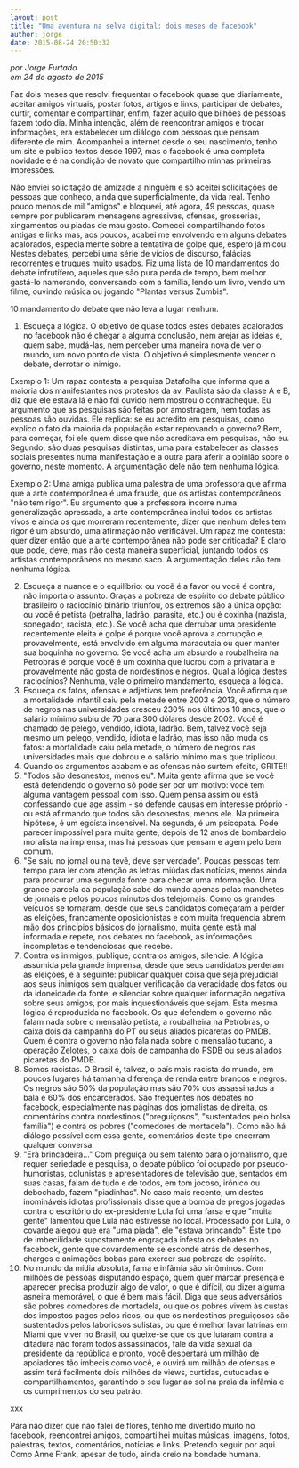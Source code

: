```yaml
---
layout: post
title: "Uma aventura na selva digital: dois meses de facebook"
author: jorge
date: 2015-08-24 20:50:32
---
```

*por Jorge Furtado*\
*em 24 de agosto de 2015*

Faz dois meses que resolvi frequentar o facebook quase que diariamente, aceitar amigos virtuais, postar fotos, artigos e links, participar de debates, curtir, comentar e compartilhar, enfim, fazer aquilo que bilhões de pessoas fazem todo dia. Minha intenção, além de reencontrar amigos e trocar informações, era estabelecer um diálogo com pessoas que pensam diferente de mim. Acompanhei a internet desde o seu nascimento, tenho um site e publico textos desde 1997, mas o facebook é uma completa novidade e é na condição de novato que compartilho minhas primeiras impressões.

Não enviei solicitação de amizade a ninguém e só aceitei solicitações de pessoas que conheço, ainda que superficialmente, da vida real. Tenho pouco menos de mil "amigos" e bloqueei, até agora, 49 pessoas, quase sempre por publicarem mensagens agressivas, ofensas, grosserias, xingamentos ou piadas de mau gosto. Comecei compartilhando fotos antigas e links mas, aos poucos, acabei me envolvendo em alguns debates acalorados, especialmente sobre a tentativa de golpe que, espero já micou. Nestes debates, percebi uma série de vícios de discurso, falácias recorrentes e truques muito usados. Fiz uma lista de 10 mandamentos do debate infrutífero, aqueles que são pura perda de tempo, bem melhor gastá-lo namorando, conversando com a família, lendo um livro, vendo um filme, ouvindo música ou jogando "Plantas versus Zumbis".

10 mandamento do debate que não leva a lugar nenhum.

1. Esqueça a lógica. O objetivo de quase todos estes debates acalorados no facebook não é chegar a alguma conclusão, nem arejar as ideias e, quem sabe, mudá-las, nem perceber uma maneira nova de ver o mundo, um novo ponto de vista. O objetivo é simplesmente vencer o debate, derrotar o inimigo.

Exemplo 1: Um rapaz contesta a pesquisa Datafolha que informa que a maioria dos manifestantes nos protestos da av. Paulista são da classe A e B, diz que ele estava lá e não foi ouvido nem mostrou o contracheque. Eu argumento que as pesquisas são feitas por amostragem, nem todas as pessoas são ouvidas. Ele replica: se eu acredito em pesquisas, como explico o fato da maioria da população estar reprovando o governo? Bem, para começar, foi ele quem disse que não acreditava em pesquisas, não eu. Segundo, são duas pesquisas distintas, uma para estabelecer as classes sociais presentes numa manifestação e a outra para aferir a opinião sobre o governo, neste momento. A argumentação dele não tem nenhuma lógica.

Exemplo 2: Uma amiga publica uma palestra de uma professora que afirma que a arte contemporânea é uma fraude, que os artistas contemporâneos "não tem rigor". Eu argumento que a professora incorre numa generalização apressada, a arte contemporânea inclui todos os artistas vivos e ainda os que morreram recentemente, dizer que nenhum deles tem rigor é um absurdo, uma afirmação não verificável. Um rapaz me contesta: quer dizer então que a arte contemporânea não pode ser criticada? É claro que pode, deve, mas não desta maneira superficial, juntando todos os artistas contemporâneos no mesmo saco. A argumentação deles não tem nenhuma lógica.

2. Esqueça a nuance e o equilíbrio: ou você é a favor ou você é contra, não importa o assunto. Graças a pobreza de espírito do debate público brasileiro o raciocínio binário triunfou, os extremos são a única opção: ou você é petista (petralha, ladrão, parasita, etc.) ou é coxinha (nazista, sonegador, racista, etc.). Se você acha que derrubar uma presidente recentemente eleita é golpe é porque você aprova a corrupção e, provavelmente, está envolvido em alguma maracutaia ou quer manter sua boquinha no governo. Se você acha um absurdo a roubalheira na Petrobrás é porque você é um coxinha que lucrou com a privataria e provavelmente não gosta de nordestinos e negros. Qual a lógica destes raciocínios? Nenhuma, vale o primeiro mandamento, esqueça a lógica.
3. Esqueça os fatos, ofensas e adjetivos tem preferência. Você afirma que a mortalidade infantil caiu pela metade entre 2003 e 2013, que o número de negros nas universidades cresceu 230% nos últimos 10 anos, que o salário mínimo subiu de 70 para 300 dólares desde 2002. Você é chamado de pelego, vendido, idiota, ladrão. Bem, talvez você seja mesmo um pelego, vendido, idiota e ladrão, mas isso não muda os fatos: a mortalidade caiu pela metade, o número de negros nas universidades mais que dobrou e o salário mínimo mais que triplicou.
4. Quando os argumentos acabam e as ofensas não surtem efeito, GRITE!!
5. "Todos são desonestos, menos eu". Muita gente afirma que se você está defendendo o governo só pode ser por um motivo: você tem alguma vantagem pessoal com isso. Quem pensa assim ou está confessando que age assim - só defende causas em interesse próprio - ou está afirmando que todos são desonestos, menos ele. Na primeira hipótese, é um egoísta insensível. Na segunda, é um psicopata. Pode parecer impossível para muita gente, depois de 12 anos de bombardeio moralista na imprensa, mas há pessoas que pensam e agem pelo bem comum.
6. "Se saiu no jornal ou na tevê, deve ser verdade". Poucas pessoas tem tempo para ler com atenção as letras miúdas das notícias, menos ainda para procurar uma segunda fonte para checar uma informação. Uma grande parcela da população sabe do mundo apenas pelas manchetes de jornais e pelos poucos minutos dos telejornais. Como os grandes veículos se tornaram, desde que seus candidatos começaram a perder as eleições, francamente oposicionistas e com muita frequencia abrem mão dos princípios básicos do jornalismo, muita gente está mal informada e repete, nos debates no facebook, as informações incompletas e tendenciosas que recebe.
7. Contra os inimigos, publique; contra os amigos, silencie. A lógica assumida pela grande imprensa, desde que seus candidatos perderam as eleições, é a seguinte: publicar qualquer coisa que seja prejudicial aos seus inimigos sem qualquer verificação da veracidade dos fatos ou da idoneidade da fonte, e silenciar sobre qualquer informação negativa sobre seus amigos, por mais inquestionáveis que sejam. Esta mesma lógica é reproduzida no facebook. Os que defendem o governo não falam nada sobre o mensalão petista, a roubalheira na Petrobras, o caixa dois da campanha do PT ou seus aliados picaretas do PMDB. Quem é contra o governo não fala nada sobre o mensalão tucano, a operação Zelotes, o caixa dois de campanha do PSDB ou seus aliados picaretas do PMDB.
8. Somos racistas. O Brasil é, talvez, o país mais racista do mundo, em poucos lugares há tamanha diferença de renda entre brancos e negros. Os negros são 50% da população mas são 70% dos assassinados a bala e 60% dos encarcerados. São frequentes nos debates no facebook, especialmente nas páginas dos jornalistas de direita, os comentários contra nordestinos ("preguiçosos", "sustentados pelo bolsa família") e contra os pobres ("comedores de mortadela"). Como não há diálogo possível com essa gente, comentários deste tipo encerram qualquer conversa.
9. "Era brincadeira..." Com preguiça ou sem talento para o jornalismo, que requer seriedade e pesquisa, o debate público foi ocupado por pseudo-humoristas, colunistas e apresentadores de televisão que, sentados em suas casas, falam de tudo e de todos, em tom jocoso, irônico ou debochado, fazem "piadinhas". No caso mais recente, um destes inomináveis idiotas profissionais disse que a bomba de pregos jogadas contra o escritório do ex-presidente Lula foi uma farsa e que "muita gente" lamentou que Lula não estivesse no local. Processado por Lula, o covarde alegou que era "uma piada", ele "estava brincando". Este tipo de imbecilidade supostamente engraçada infesta os debates no facebook, gente que covardemente se esconde atrás de desenhos, charges e animações bobas para exercer sua pobreza de espírito.
10. No mundo da mídia absoluta, fama e infâmia são sinôminos. Com milhões de pessoas disputando espaço, quem quer marcar presença e aparecer precisa produzir algo de valor, o que é difícil, ou dizer alguma asneira memorável, o que é bem mais fácil. Diga que seus adversários são pobres comedores de mortadela, ou que os pobres vivem às custas dos impostos pagos pelos ricos, ou que os nordestinos preguiçosos são sustentados pelos laboriosos sulistas, ou que é melhor lavar latrinas em Miami que viver no Brasil, ou queixe-se que os que lutaram contra a ditadura não foram todos assassinados, fale da vida sexual da presidente da república e pronto, você despertará um milhão de apoiadores tão imbecis como você, e ouvirá um milhão de ofensas e assim terá facilmente dois milhões de views, curtidas, cutucadas e compartilhamentos, garantindo o seu lugar ao sol na praia da infâmia e os cumprimentos do seu patrão.

xxx

Para não dizer que não falei de flores, tenho me divertido muito no facebook, reencontrei amigos, compartilhei muitas músicas, imagens, fotos, palestras, textos, comentários, notícias e links. Pretendo seguir por aqui. Como Anne Frank, apesar de tudo, ainda creio na bondade humana.